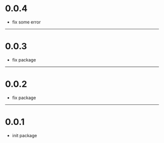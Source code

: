 # 0.0.4
- fix some error

--- 
# 0.0.3
- fix package 

---
# 0.0.2
- fix package 

--- 
# 0.0.1
- init package